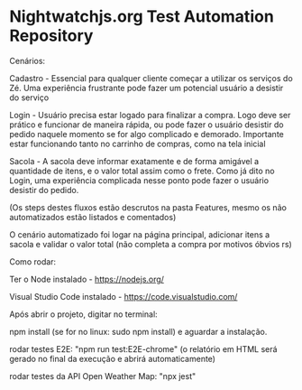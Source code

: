 # Nightwatchjs.org Test Automation Repository


Cenários:

Cadastro - Essencial para qualquer cliente começar a utilizar os serviços do Zé. Uma experiência frustrante pode fazer um potencial usuário a desistir do serviço

Login - Usuário precisa estar logado para finalizar a compra. Logo deve ser prático e funcionar de maneira rápida, ou pode fazer o usuário desistir do pedido naquele momento se for algo complicado e demorado. Importante estar funcionando tanto no 
carrinho de compras, como na tela inicial

Sacola - A sacola deve informar exatamente e de forma amigável a quantidade de itens, e o valor total assim como o frete. Como já dito no Login, uma experiência complicada nesse ponto pode fazer o usuário desistir do pedido. 

(Os steps destes fluxos estão descrutos na pasta Features, mesmo os não automatizados estão listados e comentados)


O cenário automatizado foi logar na página principal, adicionar itens a sacola e validar o valor total (não completa a compra por motivos óbvios rs) 

Como rodar:

Ter o Node instalado - https://nodejs.org/

Visual Studio Code instalado - https://code.visualstudio.com/

Após abrir o projeto, digitar no terminal:

npm install (se for no linux: sudo npm install) e aguardar a instalação.

rodar testes E2E: "npm run test:E2E-chrome"  (o relatório em HTML será gerado no final da execução e abrirá automaticamente)

rodar testes da API Open Weather Map: "npx jest"

